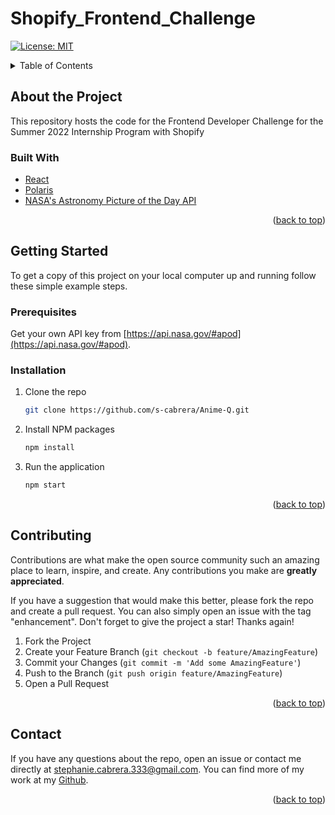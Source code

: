 <div id="top"></div>

# Shopify_Frontend_Challenge
<!-- This repository hosts the code for the Frontend Developer Challenge for the Summer 2022 Internship Program with Shopify -->

[![License: MIT](https://img.shields.io/badge/License-MIT-yellow.svg)](https://opensource.org/licenses/MIT)

<details>
  <summary>Table of Contents</summary>
  <ol>
    <li>
      <a href="#about-the-project">About The Project</a>
      <ul>
        <li><a href="#built-with">Built With</a></li>
      </ul>
    </li>
    <li>
      <a href="#getting-started">Getting Started</a>
      <ul>
        <li><a href="#prerequisites">Prerequisites</a></li>
        <li><a href="#installation">Installation</a></li>
      </ul>
    </li>
    <li><a href="#contributing">Contributing</a></li>
    <li><a href="#contact">Contact</a></li>
  </ol>
</details>


## About the Project
<!-- [![Anime-Q Demo][demo]](https://anime-q-list.herokuapp.com/) -->

This repository hosts the code for the Frontend Developer Challenge for the Summer 2022 Internship Program with Shopify

<!-- Technologies used in app -->
### Built With
* [React](https://reactjs.org/)
* [Polaris](https://polaris.shopify.com/)
* [NASA's Astronomy Picture of the Day API](https://github.com/nasa/apod-api#docs)

<p align="right">(<a href="#top">back to top</a>)</p>

## Getting Started
To get a copy of this project on your local computer up and running follow these simple example steps.

### Prerequisites

Get your own API key from [https://api.nasa.gov/#apod](https://api.nasa.gov/#apod).

### Installation
1. Clone the repo
   ```sh
   git clone https://github.com/s-cabrera/Anime-Q.git
   ```
2. Install NPM packages
   ```sh
   npm install
   ```
3. Run the application
   ```sh
   npm start
   ```
<p align="right">(<a href="#top">back to top</a>)</p>

<!-- CONTRIBUTING -->
## Contributing

Contributions are what make the open source community such an amazing place to learn, inspire, and create. Any contributions you make are **greatly appreciated**.

If you have a suggestion that would make this better, please fork the repo and create a pull request. You can also simply open an issue with the tag "enhancement".
Don't forget to give the project a star! Thanks again!

1. Fork the Project
2. Create your Feature Branch (`git checkout -b feature/AmazingFeature`)
3. Commit your Changes (`git commit -m 'Add some AmazingFeature'`)
4. Push to the Branch (`git push origin feature/AmazingFeature`)
5. Open a Pull Request

<p align="right">(<a href="#top">back to top</a>)</p>

## Contact
If you have any questions about the repo, open an issue or contact me directly at stephanie.cabrera.333@gmail.com. You can find more of my work at my [Github](https://github.com/s-cabrera/).

<p align="right">(<a href="#top">back to top</a>)</p>

<!-- MARKDOWN LINKS & IMAGES -->
<!-- [demo]: Anime-Q.gif
[jawsDB]: jawsDB.PNG -->